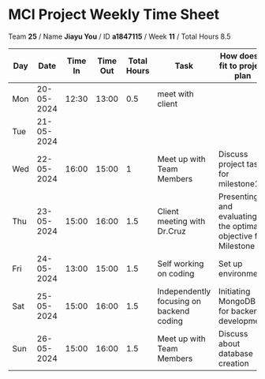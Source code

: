 # MCI Project Weekly Time Sheet

Team **25** / Name **Jiayu You** / ID **a1847115** / Week **11** / Total Hours 8.5

| Day | Date       | Time In | Time Out | Total Hours | Task | How does it fit to project plan | Outcome/Next action |
| --- | ---------- | ------- | -------- | ----------- | ---- | ------------------------------- | ------------------- |
| Mon | 20-05-2024 | 12:30   | 13:00    | 0.5           | meet with client |  | test the email |
| Tue | 21-05-2024 |         |          |             |   || |
| Wed | 22-05-2024 | 16:00   | 15:00    | 1           | Meet up with Team Members | Discuss project tasks for milestone1 | |
| Thu | 23-05-2024 | 15:00   | 16:00    | 1.5           | Client meeting with Dr.Cruz| Presenting and evaluating the optimal objective for Milestone 1| Start coding|
| Fri | 24-05-2024 | 13:00   | 15:00    | 1.5           | Self working on coding | Set up environment| Continue coding node.js 
| Sat | 25-05-2024 | 15:00  |  16:00  |   1.5      |Independently focusing on backend coding  | Initiating MongoDB for backend development|Mastering MongoDB functionalities |
| Sun | 26-05-2024 | 15:00 | 16:00   | 1.5           | Meet up with Team Members |Discuss about database creation| Design API for timesheet submission
